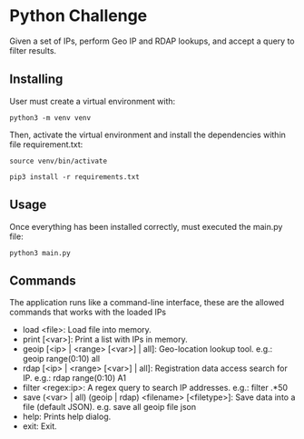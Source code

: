 # Python Challenge
Given a set of IPs, perform Geo IP and RDAP lookups, and accept a query to filter results. 

## Installing
User must create a virtual environment with:
```
python3 -m venv venv
```

Then, activate the virtual environment and install the dependencies within file requirement.txt:
```
source venv/bin/activate
```
```
pip3 install -r requirements.txt
```

## Usage
Once everything has been installed correctly, must executed the main.py file:
```
python3 main.py
``` 

## Commands
The application runs like a command-line interface, these are the allowed commands that works with the loaded IPs 


* load &lt;file&gt;: Load file into memory.
* print [&lt;var&gt;]: Print a list with IPs in memory.
* geoip [&lt;ip&gt; | &lt;range&gt; [&lt;var&gt;] | all]: Geo-location lookup tool. e.g.: geoip range(0:10) all
* rdap [&lt;ip&gt; | &lt;range&gt; [&lt;var&gt;] | all]: Registration data access search for IP. e.g.: rdap range(0:10) A1
* filter &lt;regex:ip&gt;: A regex query to search IP addresses. e.g.: filter .*50
* save (&lt;var&gt; | all) (geoip | rdap) &lt;filename&gt; [&lt;filetype&gt;]: Save data into a file (default JSON). e.g. save all geoip file json
* help: Prints help dialog.
* exit: Exit.
